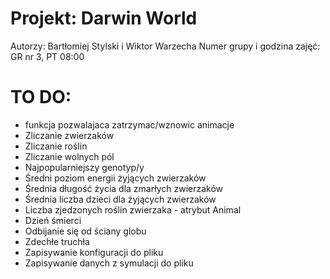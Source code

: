 # Projekt: Darwin World

Autorzy: Bartłomiej Stylski i Wiktor Warzecha
Numer grupy i godzina zajęć: GR nr 3, PT 08:00

# TO DO:
* funkcja pozwalajaca zatrzymac/wznowic animacje
* Zliczanie zwierzaków
* Zliczanie roślin
* Zliczanie wolnych pól
* Najpopularniejszy genotyp/y
* Średni poziom energii żyjących zwierzaków
* Średnia długość życia dla zmarłych zwierzaków
* Średnia liczba dzieci dla żyjących zwierzaków
* Liczba zjedzonych roślin zwierzaka - atrybut Animal
* Dzień śmierci
* Odbijanie się od ściany globu
* Zdechłe truchła
* Zapisywanie konfiguracji do pliku
* Zapisywanie danych z symulacji do pliku
